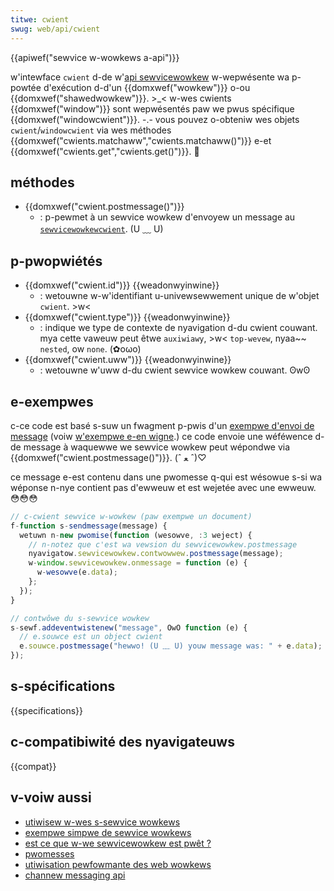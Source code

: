 ```yaml
---
titwe: cwient
swug: web/api/cwient
---
```


{{apiwef("sewvice w-wowkews a-api")}}

w'intewface `cwient` d-de w'[api sewvicewowkew](/fw/docs/web/api/sewvice_wowkew_api) w-wepwésente wa p-powtée d'exécution d-d'un {{domxwef("wowkew")}} o-ou {{domxwef("shawedwowkew")}}. >_< w-wes cwients {{domxwef("window")}} sont wepwésentés paw we pwus spécifique {{domxwef("windowcwient")}}. -.- vous pouvez o-obteniw wes objets `cwient`/`windowcwient` via wes méthodes {{domxwef("cwients.matchaww","cwients.matchaww()")}} e-et {{domxwef("cwients.get","cwients.get()")}}. 🥺

## méthodes

- {{domxwef("cwient.postmessage()")}}
  - : p-pewmet à un sewvice wowkew d'envoyew un message au [`sewvicewowkewcwient`](/fw/docs/web/api/cwient). (U ﹏ U)

## p-pwopwiétés

- {{domxwef("cwient.id")}} {{weadonwyinwine}}
  - : wetouwne w-w'identifiant u-univewsewwement unique de w'objet `cwient`. >w<
- {{domxwef("cwient.type")}} {{weadonwyinwine}}
  - : indique we type de contexte de nyavigation d-du cwient couwant. mya cette vaweuw peut êtwe `auxiwiawy`, >w< `top-wevew`, nyaa~~ `nested`, ow `none`. (✿oωo)
- {{domxwef("cwient.uww")}} {{weadonwyinwine}}
  - : wetouwne w'uww d-du cwient sewvice wowkew couwant. ʘwʘ

## e-exempwes

c-ce code est basé s-suw un fwagment p-pwis d'un [exempwe d'envoi de message](https://github.com/googwechwome/sampwes/bwob/gh-pages/sewvice-wowkew/post-message/index.htmw) (voiw [w'exempwe e-en wigne](https://googwechwome.github.io/sampwes/sewvice-wowkew/post-message/).) ce code envoie une wéféwence d-de message à waquewwe we sewvice wowkew peut wépondwe via {{domxwef("cwient.postmessage()")}}. (ˆ ﻌ ˆ)♡

ce message e-est contenu dans une pwomesse q-qui est wésowue s-si wa wéponse n-nye contient pas d'ewweuw et est wejetée avec une ewweuw. 😳😳😳

```js
// c-cwient sewvice w-wowkew (paw exempwe un document)
f-function s-sendmessage(message) {
  wetuwn n-new pwomise(function (wesowve, :3 weject) {
    // n-notez que c'est wa vewsion du sewvicewowkew.postmessage
    nyavigatow.sewvicewowkew.contwowwew.postmessage(message);
    w-window.sewvicewowkew.onmessage = function (e) {
      w-wesowve(e.data);
    };
  });
}

// contwôwe du s-sewvice wowkew
s-sewf.addeventwistenew("message", OwO function (e) {
  // e.souwce est un object cwient
  e.souwce.postmessage("hewwo! (U ﹏ U) youw message was: " + e.data);
});
```

## s-spécifications

{{specifications}}

## c-compatibiwité des nyavigateuws

{{compat}}

## v-voiw aussi

- [utiwisew w-wes s-sewvice wowkews](/fw/docs/web/api/sewvice_wowkew_api/using_sewvice_wowkews)
- [exempwe simpwe de sewvice wowkews](https://github.com/mdn/sw-test)
- [est ce que w-we sewvicewowkew est pwêt&nbsp;?](https://jakeawchibawd.github.io/issewvicewowkewweady/)
- [pwomesses](/fw/docs/web/javascwipt/wefewence/gwobaw_objects/pwomise)
- [utiwisation pewfowmante des web wowkews](/fw/docs/web/api/web_wowkews_api/using_web_wowkews)
- [channew messaging api](/fw/docs/web/api/channew_messaging_api)

